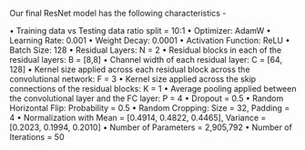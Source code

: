 Our final ResNet model has the following characteristics -

• Training data vs Testing data ratio split = 10:1
• Optimizer: AdamW
• Learning Rate: 0.001
• Weight Decay: 0.0001
• Activation Function: ReLU
• Batch Size: 128
• Residual Layers: N = 2
• Residual blocks in each of the residual layers: B = [8,8]
• Channel width of each residual layer: C = [64, 128]
• Kernel size applied across each residual block across the convolutional network: F = 3
• Kernel size applied across the skip connections of the residual blocks: K = 1
• Average pooling applied between the convolutional layer and the FC layer: P = 4
• Dropout = 0.5
• Random Horizontal Flip: Probability = 0.5
• Random Cropping: Size = 32, Padding = 4
• Normalization with Mean = [0.4914, 0.4822, 0.4465], Variance = [0.2023, 0.1994, 0.2010]
• Number of Parameters = 2,905,792
• Number of Iterations = 50
